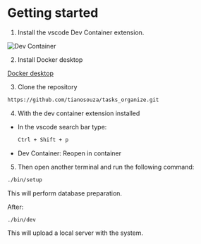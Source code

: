 # Getting started

  1. Install the vscode Dev Container extension.

  ![Dev Container](https://th.bing.com/th/id/OIP.B41PD2AKvQGTQQvg76ZJ8gHaCO?w=295&h=105&c=7&r=0&o=5&dpr=1.3&pid=1.7)


  2. Install Docker desktop

  [Docker desktop](https://www.docker.com/products/docker-desktop/)

  3. Clone the repository

  ```bash
  https://github.com/tianosouza/tasks_organize.git
  ```

  4. With the dev container extension installed

  * In the vscode search bar type:

      ```bash
      Ctrl + Shift + p
      ```

  * Dev Container: Reopen in container
  
  5. Then open another terminal and run the following command:

  ```bash
  ./bin/setup
  ```
  This will perform database preparation.

  After:

  ```bash
  ./bin/dev
  ```

This will upload a local server with the system.

